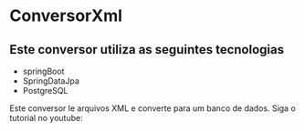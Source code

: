 # ConversorXml
## Este conversor utiliza as seguintes tecnologias
* springBoot
* SpringDataJpa
* PostgreSQL

Este conversor le arquivos XML e converte para um banco de dados.
Siga o tutorial  no youtube: 
